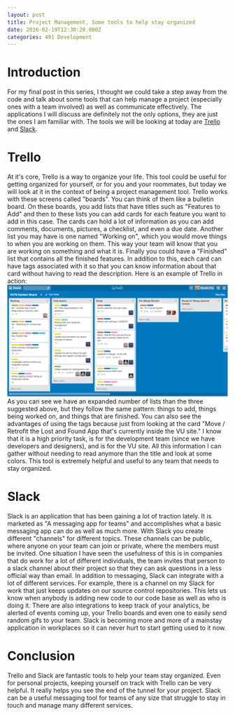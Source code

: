 ```yaml
---
layout: post
title: Project Management, Some tools to help stay organized
date: 2016-02-19T12:30:20.000Z
categories: 491 Development
---
```

Introduction
============
For my final post in this series, I thought we could take a step away from the
code and talk about some tools that can help manage a project (especially ones
with a team involved) as well as communicate effectively. The applications I
will discuss are definitely not the only options, they are just the ones I am
familiar with. The tools we will be looking at today are [Trello][trello] and
[Slack][slack].

Trello
======
At it's core, Trello is a way to organize your life. This tool could be useful
for getting organized for yourself, or for you and your roommates, but today we
will look at it in the context of being a project management tool. Trello works
with these screens called "boards". You can think of them like a bulletin board.
On these boards, you add lists that have titles such as "Features to Add" and
then to these lists you can add cards for each feature you want to add in this
case. The cards can hold a lot of information as you can add comments, documents,
pictures, a checklist, and even a due date. Another list you may have is one
named "Working on", which you would move things to when you are working on them.
This way your team will know that you are working on something and what it is.
Finally you could have a "Finished" list that contains all the finished features.
In addition to this, each card can have tags associated with it so that you can
know information about that card without having to read the description. Here is
an example of Trello in action:
![Image of Trello](/trello.png)
As you can see we have an expanded number of lists than the three suggested
above, but they follow the same pattern: things to add, things being worked on,
and things that are finished. You can also see the advantages of using the tags
because just from looking at the card "Move / Retrofit the Lost and Found App
that's currently inside the VU site." I know that it is a high priority task, is
for the development team (since we have developers and designers), and is for the
VU site. All this information I can gather without needing to read anymore than
the title and look at some colors. This tool is extremely helpful and useful to
any team that needs to stay organized.

Slack
=====
Slack is an application that has been gaining a lot of traction lately. It is
marketed as "A messaging app for teams" and accomplishes what a basic messaging
app can do as well as much more. With Slack you create different "channels" for
different topics. These channels can be public, where anyone on your team can
join or private, where the members must be invited. One situation I have seen
the usefulness of this is in companies that do work for a lot of different
individuals, the team invites that person to a slack channel about their project
so that they can ask questions in a less official way than email. In addition
to messaging, Slack can integrate with a lot of different services. For example,
there is a channel on my Slack for work that just keeps updates on our source
control repositories. This lets us know when anybody is adding new code to our
code base as well as who is doing it. There are also integrations to keep track
of your analytics, be alerted of events coming up, your Trello boards
and even one to easily send random gifs to your team. Slack is becoming more and
more of a mainstay application in workplaces so it can never hurt to start
getting used to it now.

Conclusion
==========
Trello and Slack are fantastic tools to help your team stay organized. Even for
personal projects, keeping yourself on track with Trello can be very helpful. It
really helps you see the end of the tunnel for your project. Slack can be a
useful messaging tool for teams of any size that struggle to stay in touch and
manage many different services.

[slack]: https://slack.com
[trello]: https://trello.com

